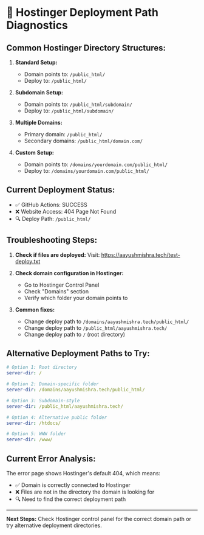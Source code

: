 # 🚀 Hostinger Deployment Path Diagnostics

## Common Hostinger Directory Structures:

1. **Standard Setup:**
   - Domain points to: `/public_html/`
   - Deploy to: `/public_html/`

2. **Subdomain Setup:**
   - Domain points to: `/public_html/subdomain/`
   - Deploy to: `/public_html/subdomain/`

3. **Multiple Domains:**
   - Primary domain: `/public_html/`
   - Secondary domains: `/public_html/domain.com/`

4. **Custom Setup:**
   - Domain points to: `/domains/yourdomain.com/public_html/`
   - Deploy to: `/domains/yourdomain.com/public_html/`

## Current Deployment Status:
- ✅ GitHub Actions: SUCCESS
- ❌ Website Access: 404 Page Not Found
- 🔍 Deploy Path: `/public_html/`

## Troubleshooting Steps:

1. **Check if files are deployed:**
   Visit: https://aayushmishra.tech/test-deploy.txt

2. **Check domain configuration in Hostinger:**
   - Go to Hostinger Control Panel
   - Check "Domains" section
   - Verify which folder your domain points to

3. **Common fixes:**
   - Change deploy path to `/domains/aayushmishra.tech/public_html/`
   - Change deploy path to `/public_html/aayushmishra.tech/`
   - Change deploy path to `/` (root directory)

## Alternative Deployment Paths to Try:

```yaml
# Option 1: Root directory
server-dir: /

# Option 2: Domain-specific folder
server-dir: /domains/aayushmishra.tech/public_html/

# Option 3: Subdomain-style
server-dir: /public_html/aayushmishra.tech/

# Option 4: Alternative public folder
server-dir: /htdocs/

# Option 5: WWW folder
server-dir: /www/
```

## Current Error Analysis:
The error page shows Hostinger's default 404, which means:
- ✅ Domain is correctly connected to Hostinger
- ❌ Files are not in the directory the domain is looking for
- 🔍 Need to find the correct deployment path

---
**Next Steps:** Check Hostinger control panel for the correct domain path or try alternative deployment directories.
